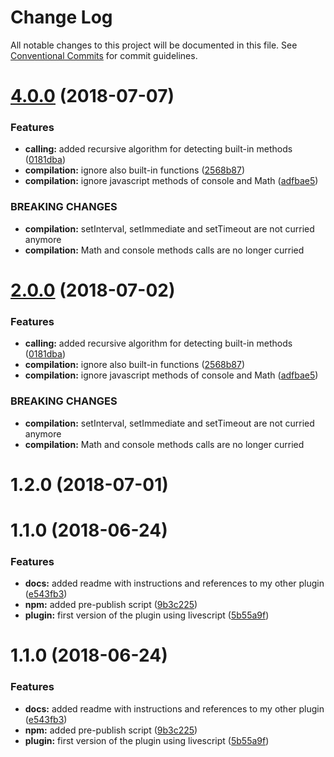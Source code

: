 # Change Log

All notable changes to this project will be documented in this file.
See [Conventional Commits](https://conventionalcommits.org) for commit guidelines.

<a name="4.0.0"></a>
# [4.0.0](https://github.com/danielo515/packages/compare/babel-plugin-all-curried@1.2.0...babel-plugin-all-curried@4.0.0) (2018-07-07)


### Features

* **calling:** added recursive algorithm for detecting built-in methods ([0181dba](https://github.com/danielo515/packages/commit/0181dba))
* **compilation:** ignore also built-in functions ([2568b87](https://github.com/danielo515/packages/commit/2568b87))
* **compilation:** ignore javascript methods of console and Math ([adfbae5](https://github.com/danielo515/packages/commit/adfbae5))


### BREAKING CHANGES

* **compilation:** setInterval, setImmediate and setTimeout are not curried anymore
* **compilation:** Math and console methods calls are no longer curried




<a name="2.0.0"></a>
# [2.0.0](https://github.com/danielo515/packages/compare/babel-plugin-all-curried@1.2.0...babel-plugin-all-curried@2.0.0) (2018-07-02)


### Features

* **calling:** added recursive algorithm for detecting built-in methods ([0181dba](https://github.com/danielo515/packages/commit/0181dba))
* **compilation:** ignore also built-in functions ([2568b87](https://github.com/danielo515/packages/commit/2568b87))
* **compilation:** ignore javascript methods of console and Math ([adfbae5](https://github.com/danielo515/packages/commit/adfbae5))


### BREAKING CHANGES

* **compilation:** setInterval, setImmediate and setTimeout are not curried anymore
* **compilation:** Math and console methods calls are no longer curried




<a name="1.2.0"></a>
# 1.2.0 (2018-07-01)



<a name="1.1.0"></a>
# 1.1.0 (2018-06-24)


### Features

* **docs:** added readme with instructions and references to my other plugin ([e543fb3](https://github.com/danielo515/packages/commit/e543fb3))
* **npm:** added pre-publish script ([9b3c225](https://github.com/danielo515/packages/commit/9b3c225))
* **plugin:** first version of the plugin using livescript ([5b55a9f](https://github.com/danielo515/packages/commit/5b55a9f))




<a name="1.1.0"></a>
# 1.1.0 (2018-06-24)


### Features

* **docs:** added readme with instructions and references to my other plugin ([e543fb3](https://github.com/danielo515/babel-plugin-all-curried/commit/e543fb3))
* **npm:** added pre-publish script ([9b3c225](https://github.com/danielo515/babel-plugin-all-curried/commit/9b3c225))
* **plugin:** first version of the plugin using livescript ([5b55a9f](https://github.com/danielo515/babel-plugin-all-curried/commit/5b55a9f))

